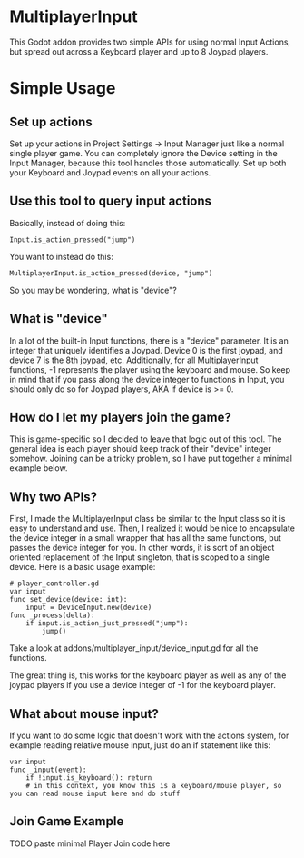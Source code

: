 # MultiplayerInput
This Godot addon provides two simple APIs for using normal Input Actions, but spread out across a Keyboard player and up to 8 Joypad players.


# Simple Usage

## Set up actions
Set up your actions in Project Settings -> Input Manager just like a normal single player game.
You can completely ignore the Device setting in the Input Manager, because this tool handles those automatically.
Set up both your Keyboard and Joypad events on all your actions.

## Use this tool to query input actions
Basically, instead of doing this:

```
Input.is_action_pressed("jump")
```

You want to instead do this:

```
MultiplayerInput.is_action_pressed(device, "jump")
```

So you may be wondering, what is "device"?

## What is "device"
In a lot of the built-in Input functions, there is a "device" parameter.
It is an integer that uniquely identifies a Joypad.
Device 0 is the first joypad, and device 7 is the 8th joypad, etc.
Additionally, for all MultiplayerInput functions, -1 represents the player using the keyboard and mouse.
So keep in mind that if you pass along the device integer to functions in Input, you should only do so for Joypad players, AKA if device is >= 0.

## How do I let my players join the game?
This is game-specific so I decided to leave that logic out of this tool.
The general idea is each player should keep track of their "device" integer somehow.
Joining can be a tricky problem, so I have put together a minimal example below.

## Why two APIs?
First, I made the MultiplayerInput class be similar to the Input class so it is easy to understand and use.
Then, I realized it would be nice to encapsulate the device integer in a small wrapper that has all the same functions, but passes the device integer for you.
In other words, it is sort of an object oriented replacement of the Input singleton, that is scoped to a single device.
Here is a basic usage example:

```
# player_controller.gd
var input
func set_device(device: int):
    input = DeviceInput.new(device)
func _process(delta):
    if input.is_action_just_pressed("jump"):
        jump()
```

Take a look at addons/multiplayer_input/device_input.gd for all the functions.

The great thing is, this works for the keyboard player as well as any of the joypad players if you use a device integer of -1 for the keyboard player.

## What about mouse input?
If you want to do some logic that doesn't work with the actions system, for example reading relative mouse input, just do an if statement like this:

```
var input
func _input(event):
    if !input.is_keyboard(): return
    # in this context, you know this is a keyboard/mouse player, so you can read mouse input here and do stuff
```

## Join Game Example
TODO paste minimal Player Join code here
